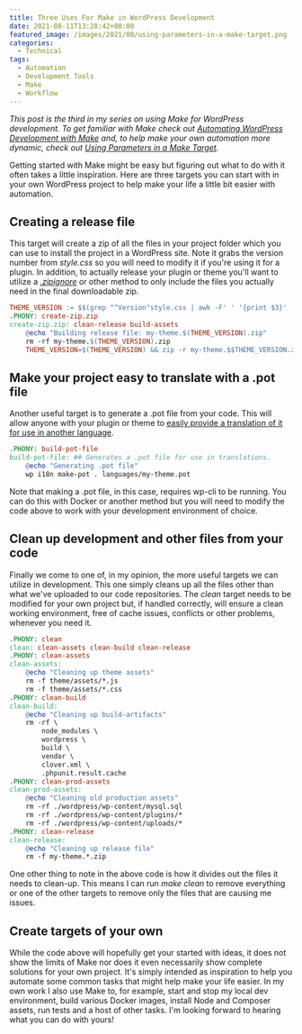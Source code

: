 ```yaml
---
title: Three Uses For Make in WordPress Development
date: 2021-08-11T13:28:42+00:00
featured_image: /images/2021/08/using-parameters-in-a-make-target.png
categories:
  - Technical
tags:
  - Automation
  - Development Tools
  - Make
  - Workflow
---
```


_This post is the third in my series on using Make for WordPress development. To get familiar with Make check out [Automating WordPress Development with Make][1] and, to help make your own automation more dynamic, check out [Using Parameters in a Make Target][2]._

Getting started with Make might be easy but figuring out what to do with it often takes a little inspiration. Here are three targets you can start with in your own WordPress project to help make your life a little bit easier with automation.

## Creating a release file

This target will create a zip of all the files in your project folder which you can use to install the project in a WordPress site. Note it grabs the version number from _style.css_ so you will need to modify it if you're using it for a plugin. In addition, to actually release your plugin or theme you'll want to utilize a _[.zipignore][3]_ or other method to only include the files you actually need in the final downloadable zip.

``` makefile
THEME_VERSION := $$(grep "^Version"style.css | awk -F' ' '{print $3}' | cut -d ":" -f2 | sed 's/ //g')
.PHONY: create-zip.zip
create-zip.zip: clean-release build-assets
	@echo "Building release file: my-theme.$(THEME_VERSION).zip"
	rm -rf my-theme.$(THEME_VERSION).zip
	THEME_VERSION=$(THEME_VERSION) && zip -r my-theme.$$THEME_VERSION.zip *
```

## Make your project easy to translate with a .pot file

Another useful target is to generate a .pot file from your code. This will allow anyone with your plugin or theme to [easily provide a translation of it for use in another language][4].

``` makefile
.PHONY: build-pot-file
build-pot-file: ## Generates a .pot file for use in translations.
	@echo "Generating .pot file"
	wp i18n make-pot . languages/my-theme.pot
```

Note that making a .pot file, in this case, requires wp-cli to be running. You can do this with Docker or another method but you will need to modify the code above to work with your development environment of choice.

## Clean up development and other files from your code

Finally we come to one of, in my opinion, the more useful targets we can utilize in development. This one simply cleans up all the files other than what we've uploaded to our code repositories. The _clean_ target needs to be modified for your own project but, if handled correctly, will ensure a clean working environment, free of cache issues, conflicts or other problems, whenever you need it.

``` makefile
.PHONY: clean
clean: clean-assets clean-build clean-release
.PHONY: clean-assets
clean-assets:
	@echo "Cleaning up theme assets"
	rm -f theme/assets/*.js
	rm -f theme/assets/*.css
.PHONY: clean-build
clean-build:
	@echo "Cleaning up build-artifacts"
	rm -rf \
		node_modules \
		wordpress \
		build \
		vendor \
		clover.xml \
		.phpunit.result.cache
.PHONY: clean-prod-assets
clean-prod-assets:
	@echo "Cleaning old production assets"
	rm -rf ./wordpress/wp-content/mysql.sql
	rm -rf ./wordpress/wp-content/plugins/*
	rm -rf ./wordpress/wp-content/uploads/*
.PHONY: clean-release
clean-release:
	@echo "Cleaning up release file"
	rm -f my-theme.*.zip
```

One other thing to note in the above code is how it divides out the files it needs to clean-up. This means I can run _make clean_ to remove everything or one of the other targets to remove only the files that are causing me issues.

## Create targets of your own

While the code above will hopefully get your started with ideas, it does not show the limits of Make nor does it even necessarily show complete solutions for your own project. It's simply intended as inspiration to help you automate some common tasks that might help make your life easier. In my own work I also use Make to, for example, start and stop my local dev environment, build various Docker images, install Node and Composer assets, run tests and a host of other tasks. I'm looking forward to hearing what you can do with yours!

 [1]: /2021/07/automating-wordpress-development-with-make/
 [2]: /2021/08/using-parameters-in-a-make-target/
 [3]: https://github.com/wpengine/atlas-content-modeler/blob/main/.zipignore
 [4]: https://codex.wordpress.org/I18n_for_WordPress_Developers